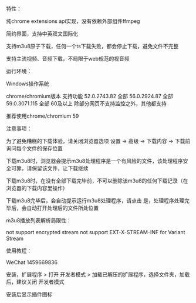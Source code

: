 

特性：

纯chrome extensions api实现，没有依赖外部组件ffmpeg

简约界面，支持中英双文国际化

支持m3u8原子下载，任何一个ts下载失败，都会停止下载，避免文件不完整

支持主流视频、音频下载，不局限于web规范的视音频





运行环境：

Windows操作系统

chrome/chromium版本     支持功能
52.0.2743.82            全部
56.0.2924.87            全部
59.0.3071.115           全部
60及以上                除部分网页不支持监控之外，其他都支持

推荐使用chrome/chromium 59


注意事项：

为了避免糟糕的下载体验，请关闭浏览器选项 设置 -> 高级 -> 下载内容 -> 下载前询问每个文件的保存位置

下载m3u8时，浏览器会提示m3u8处理程序是一个有风险的文件，该处理程序安全可靠，请保留该文件，让下载继续

下载m3u8时，在没有全部下载完毕前，不可以删除该m3u8的任何下载记录（在浏览器的下载内容里操作）

下载m3u8完毕后，会自动提示运行m3u8处理程序，请点击 是，处理程序处理完毕后，会自动打开处理后的文件所处位置



m3u8播放列表解析局限性：

not support encrypted stream
not support EXT-X-STREAM-INF for Variant Stream




使用教程：

WeChat 1459669836


安装，扩展程序 > 打开 开发者模式 > 加载已解压的扩展程序，选择文件夹，加载后，建议关闭 开发者模式

安装后显示插件图标

